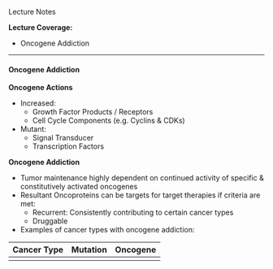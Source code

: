 Lecture Notes

**Lecture Coverage:**
- Oncogene Addiction

---
#### **Oncogene Addiction**
**Oncogene Actions**
- Increased:
	- Growth Factor Products / Receptors
	- Cell Cycle Components (e.g. Cyclins & CDKs)
- Mutant:
	- Signal Transducer
	- Transcription Factors

**Oncogene Addiction**
- Tumor maintenance highly dependent on continued activity of specific & constitutively activated oncogenes
- Resultant Oncoproteins can be targets for target therapies if criteria are met:
	- Recurrent: Consistently contributing to certain cancer types
	- Druggable
- Examples of cancer types with oncogene addiction:

| Cancer Type | Mutation | Oncogene |
| ----------- | -------- | -------- |
|             |          |          |
